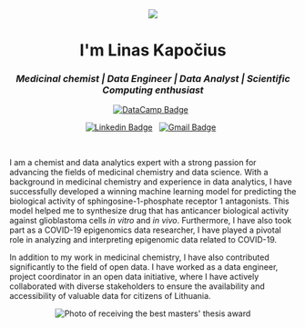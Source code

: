<div align="center">

<img src="https://media.giphy.com/media/Nx0rz3jtxtEre/giphy.gif">

</div>	
	
<h1 align="center">I'm Linas Kapočius</h1>

<h3 align="center"><i>Medicinal chemist | Data Engineer | Data Analyst | Scientific Computing enthusiast</i></h3>

<div align="center">
	
[![DataCamp Badge](https://img.shields.io/badge/Datacamp-05192D?style=for-the-badge&logo=datacamp&logoColor=65FF8F)](https://www.datacamp.com/statement-of-accomplishment/track/9d6048aa5b1753e26d9c17a9785854128e0a311b)&nbsp;&nbsp;
	
</div>

<div align="center">
	
[![Linkedin Badge](https://img.shields.io/badge/LinkedIn-0077B5?style=flat&logo=linkedin&logoColor=white)](https://www.linkedin.com/in/linas-kapocius/)&nbsp;&nbsp;
[![Gmail Badge](https://img.shields.io/badge/Gmail-D14836?style=flat&logo=gmail&logoColor=white&link=mailto:linas.kapocius@gmail.com)](mailto:linas.kapocius@gmail.com)&nbsp;&nbsp;
	
</div>

<br>

I am a chemist and data analytics expert with a strong passion for advancing the fields of medicinal chemistry and data science. With a background in medicinal chemistry and experience in data analytics, I have successfully developed a winning machine learning model for predicting the biological activity of sphingosine-1-phosphate receptor 1 antagonists. This model helped me to synthesize drug that has anticancer biological activity against glioblastoma cells <em>in vitro</em> and <em>in vivo</em>. Furthermore, I have also took part as a COVID-19 epigenomics data researcher, I have played a pivotal role in analyzing and interpreting epigenomic data related to COVID-19.

In addition to my work in medicinal chemistry, I have also contributed significantly to the field of open data. I have worked as a data engineer, project coordinator in an open data initiative, where I have actively collaborated with diverse stakeholders to ensure the availability and accessibility of valuable data for citizens of Lithuania.
</br>

<div align="center">

<img align="center" src="https://github.com/DataAIchemist/DataAIchemist/blob/main/316952392_5987928804571155_6343370224633332409_n.jpg?raw=true" alt="Photo of receiving the best masters' thesis award">
	
</div>
